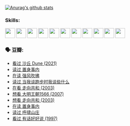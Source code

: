 
[![Anurag's github stats](https://github-readme-stats.vercel.app/api?username=w940853815)](https://github.com/anuraghazra/github-readme-stats)

### Skills:

<code><img height="32" src="https://cdn.jsdelivr.net/npm/simple-icons@v5/icons/python.svg"></code>
<code><img height="32" src="https://cdn.jsdelivr.net/npm/simple-icons@v5/icons/javascript.svg"></code>
<code><img height="32" src="https://cdn.jsdelivr.net/npm/simple-icons@v5/icons/django.svg"></code>
<code><img height="32" src="https://cdn.jsdelivr.net/npm/simple-icons@v5/icons/flask.svg"></code>
<code><img height="32" src="https://cdn.jsdelivr.net/npm/simple-icons@v5/icons/vuetify.svg"></code>
<code><img height="32" src="https://cdn.jsdelivr.net/npm/simple-icons@v5/icons/git.svg"></code>
<code><img height="32" src="https://cdn.jsdelivr.net/npm/simple-icons@v5/icons/docker.svg"></code>
<code><img height="32" src="https://cdn.jsdelivr.net/npm/simple-icons@v5/icons/postgresql.svg"></code>
<code><img height="32" src="https://cdn.jsdelivr.net/npm/simple-icons@v5/icons/elasticsearch.svg"></code>
<code><img height="32" src="https://cdn.jsdelivr.net/npm/simple-icons@v5/icons/macos.svg"></code>
<code><img height="32" src="https://cdn.jsdelivr.net/npm/simple-icons@v5/icons/linux.svg"></code>

### 🗣 豆瓣:

<!-- DOUBAN-ACTIVITIES:START -->
- [看过 沙丘 Dune‎ (2021)](https://www.douban.com/people/136069238/status/3726869471/?_i=42335847)
- [读过 置身事内](https://www.douban.com/people/136069238/status/3726223867/?_i=42335847)
- [在读 强风吹拂](https://www.douban.com/people/136069238/status/3725395475/?_i=42335847)
- [读过 当我谈跑步时我谈些什么](https://www.douban.com/people/136069238/status/3715422296/?_i=42335847)
- [在看 走向共和‎ (2003)](https://www.douban.com/people/136069238/status/3711470443/?_i=42335847)
- [想看 大明王朝1566‎ (2007)](https://www.douban.com/people/136069238/status/3710980213/?_i=42335847)
- [想看 走向共和‎ (2003)](https://www.douban.com/people/136069238/status/3710980002/?_i=42335847)
- [在读 置身事内](https://www.douban.com/people/136069238/status/3710472151/?_i=42335847)
- [读过 呼啸山庄](https://www.douban.com/people/136069238/status/3710470617/?_i=42335847)
- [看过 有话好好说‎ (1997)](https://www.douban.com/people/136069238/status/3709833172/?_i=42335847)
<!-- DOUBAN-ACTIVITIES:END -->
<!--
**w940853815/w940853815** is a ✨ _special_ ✨ repository because its `README.md` (this file) appears on your GitHub profile.

Here are some ideas to get you started:

- 🔭 I’m currently working on ...
- 🌱 I’m currently learning ...
- 👯 I’m looking to collaborate on ...
- 🤔 I’m looking for help with ...
- 💬 Ask me about ...
- 📫 How to reach me: ...
- 😄 Pronouns: ...
- ⚡ Fun fact: ...
-->
